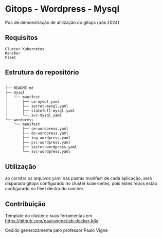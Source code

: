 # Gitops - Wordpress - Mysql

Poc de demonstração de utilização do gitops (pós 2024)

## Requisitos
```
Cluster Kubernetes
Rancher 
Fleet
```

## Estrutura do repositório
```bash
.
├── README.md
├── mysql
│   └── manifest
│       ├── cm-mysql.yaml
│       ├── secret-mysql.yaml
│       ├── statefull-mysql.yaml
│       └── svc-mysql.yaml
└── wordpress
    └── manifest
        ├── cm-wordpress.yaml
        ├── dp-wordpress.yaml
        ├── ing-wordpress.yaml
        ├── pvc-wordpress.yaml
        ├── secret-wordpress.yaml
        └── svc-wordpress.yaml
```
## Utilização
ao comitar os arquivos yaml nas pastas manifest de cada aplicação, será disparado gitops configurado no cluster kubernetes, 
pois estes repos estão configurado no fleet dentro do rancher.

## Contribuição

Template do cluster e suas ferramentas em 
https://github.com/paulovigne/lab-docker-k8s

Cedido generozamente pelo professor Paulo Vigne

